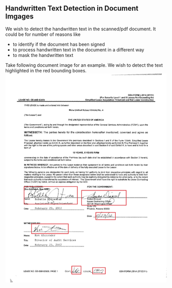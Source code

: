 ## Handwritten Text Detection in Document Imgages 
We wish to detect the handwritten text in the scanned/pdf document. It could be for number of reasons like

  * to identify if the document has been signed
  * to process handwritten text in the document in a different way
  * to mask the handwritten text
  
Take following document image for an example. We wish to detect the text highlighted in the red bounding boxes.
<img src="handwritten_sample.jpg">
